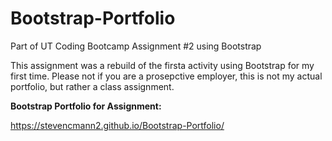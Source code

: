 # Bootstrap-Portfolio
Part of UT Coding Bootcamp Assignment #2 using Bootstrap


This assignment was a rebuild of the firsta activity using Bootstrap for my first time. Please not if you are a prosepctive employer, this is not my actual portfolio, but rather a class assignment.


**Bootstrap Portfolio for Assignment:**

https://stevencmann2.github.io/Bootstrap-Portfolio/
